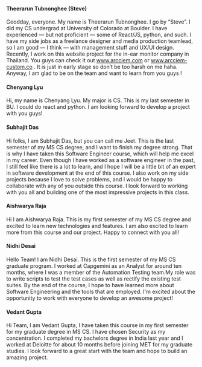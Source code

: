 
#### Theerarun Tubnonghee (Steve)
Goodday, everyone.
My name is Theerarun Tubnonghee. I go by “Steve”. I did my CS undergrad at University of Colorado at Boulder. I have experienced — but not proficient — some of React/JS, python, and such. I have my side jobs as a freelance designer and media production teamlead, so I am good — I think — with management stuff and UX/UI design. Recently, I work on this website project for the in-ear monitor company in Thailand. You guys can check it out www.arcciem.com or www.arcciem-custom.co . It is just in early stage so don’t be too harsh on me haha. Anyway, I am glad to be on the team and want to learn from you guys !

#### Chenyang Lyu
Hi, my name is Chenyang Lyu. My major is CS. This is my last semester in BU. I could do react and python. I am looking forward to develop a project with you guys!

#### Subhajit Das
Hi folks, I am Subhajit Das, but you can call me Jeet. This is the last semester of my MS CS degree, and I want to finish my degree strong. That is why I have taken this Software Engineer course, which will help me excel in my career. Even though I have worked as a software engineer in the past, I still feel like there is a lot to learn, and I hope I will be a little bit of an expert in software development at the end of this course. I also work on my side projects because I love to solve problems, and I would be happy to collaborate with any of you outside this course. I look forward to working with you all and building one of the most impressive projects in this class.

#### Aishwarya Raja
Hi I am Aishwarya Raja. This is my first semester of my MS CS degree and excited to learn new technologies and features. I am also excited to learn more from this course and our project. Happy to connect with you all! 

#### Nidhi Desai
Hello Team! I am Nidhi Desai. This is the first semester of my MS CS graduate program. I worked at Capgemini as an Analyst for around ten months, where I was a member of the Automation Testing team.My role was to write scripts to test the test cases as well as rectify the existing test suites. By the end of the course, I hope to have learned more about Software Engineering and the tools that are employed. I'm excited about the opportunity to work with everyone to develop an awesome project!


#### Vedant Gupta
Hi Team, I am Vedant Gupta, I have taken this course in my first semester for my graduate degree in MS CS. I have chosen Security as my concentration. I completed my bachelors degree in India last year and I worked at Deloitte for about 10 months before joining MET for my graduate studies. I look forward to a great start with the team and hope to build an amazing project. 
